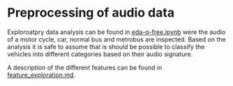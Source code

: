 # Preprocessing of audio data

Exploroatpry data analysis can be found in [eda-q-free.ipynb](eda-q-free.ipynb) were the audio of a motor cycle, car, normal bus and metrobus are inspected. Based on the analysis it is safe to assume that is should be possible to classify the vehicles into different categories based on their audio signature. 

A description of the different features can be found in [feature_exploration.md](feature_exploration.md). 

